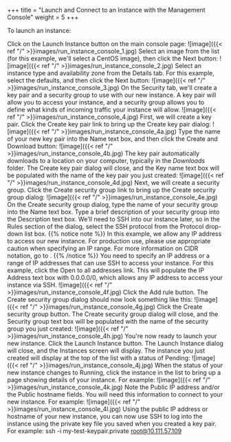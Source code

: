 +++
title = "Launch and Connect to an Instance with the Management Console"
weight = 5
+++

To launch an instance: 

Click on the Launch Instance button on the main console page: 
![image]({{< ref "/" >}}images/run_instance_console_1.jpg)
Select an image from the list (for this example, we'll select a CentOS image), then click the Next button: 
![image]({{< ref "/" >}}images/run_instance_console_2.jpg)
Select an instance type and availability zone from the Details tab. For this example, select the defaults, and then click the Next button: 
![image]({{< ref "/" >}}images/run_instance_console_3.jpg)
On the Security tab, we'll create a key pair and a security group to use with our new instance. A key pair will allow you to access your instance, and a security group allows you to define what kinds of incoming traffic your instance will allow. 
![image]({{< ref "/" >}}images/run_instance_console_4.jpg)
First, we will create a key pair. Click the Create key pair link to bring up the Create key pair dialog: 
![image]({{< ref "/" >}}images/run_instance_console_4a.jpg)
Type the name of your new key pair into the Name text box, and then click the Create and Download button: 
![image]({{< ref "/" >}}images/run_instance_console_4b.jpg)
The key pair automatically downloads to a location on your computer, typically in the *Downloads* folder. The Create key pair dialog will close, and the Key name text box will be populated with the name of the key pair you just created: 
![image]({{< ref "/" >}}images/run_instance_console_4d.jpg)
Next, we will create a security group. Click the Create security group link to bring up the Create security group dialog: 
![image]({{< ref "/" >}}images/run_instance_console_4e.jpg)
On the Create security group dialog, type the name of your security group into the Name text box. Type a brief description of your security group into the Description text box. We'll need to SSH into our instance later, so in the Rules section of the dialog, select the SSH protocol from the Protocol drop-down list box. 
{{% notice note %}}
In this example, we allow any IP address to access our new instance. For production use, please use appropriate caution when specifying an IP range. For more information on CIDR notation, go to . 
{{% /notice %}}
You need to specify an IP address or a range of IP addresses that can use SSH to access your instance. For this example, click the Open to all addresses link. This will populate the IP Address text box with 0.0.0.0/0, which allows any IP address to access your instance via SSH. 
![image]({{< ref "/" >}}images/run_instance_console_4f.jpg)
Click the Add rule button. The Create security group dialog should now look something like this: 
![image]({{< ref "/" >}}images/run_instance_console_4g.jpg)
Click the Create security group button. The Create security group dialog will close, and the Security group text box will be populated with the name of the security group you just created: 
![image]({{< ref "/" >}}images/run_instance_console_4h.jpg)
You're now ready to launch your new instance. Click the Launch Instance button. The Launch Instance dialog will close, and the Instances screen will display. The instance you just created will display at the top of the list with a status of Pending: 
![image]({{< ref "/" >}}images/run_instance_console_4j.jpg)
When the status of your new instance changes to Running, click the instance in the list to bring up a page showing details of your instance. For example: 
![image]({{< ref "/" >}}images/run_instance_console_4k.jpg)
Note the Public IP address and/or the Public hostname fields. You will need this information to connect to your new instance. For example: 
![image]({{< ref "/" >}}images/run_instance_console_4l.jpg)
Using the public IP address or hostname of your new instance, you can now use SSH to log into the instance using the private key file you saved when you created a key pair. For example: 
    ssh -i my-test-keypair.private root@10.111.57.109 

